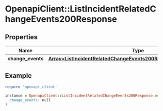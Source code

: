 # OpenapiClient::ListIncidentRelatedChangeEvents200Response

## Properties

| Name | Type | Description | Notes |
| ---- | ---- | ----------- | ----- |
| **change_events** | [**Array&lt;ListIncidentRelatedChangeEvents200ResponseChangeEventsInner&gt;**](ListIncidentRelatedChangeEvents200ResponseChangeEventsInner.md) |  | [optional] |

## Example

```ruby
require 'openapi_client'

instance = OpenapiClient::ListIncidentRelatedChangeEvents200Response.new(
  change_events: null
)
```

